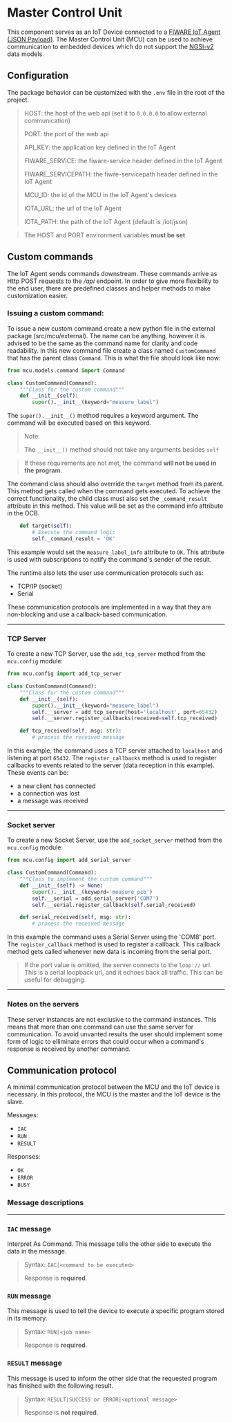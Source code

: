 # Master Control Unit

This component serves as an IoT Device connected to a [FIWARE IoT Agent (JSON Payload)](https://github.com/FIWARE/tutorials.IoT-Agent-JSON/tree/131931b2e0460efbacd598c4c16b39872afa8042).
The Master Control Unit (MCU) can be used to achieve communication to embedded devices which do not support the [NGSI-v2](https://fiware-tutorials.readthedocs.io/en/stable/getting-started/index.html) data models.

## Configuration

The package behavior can be customized with the `.env` file in the root of the project.

> HOST: the host of the web api (set it to `0.0.0.0` to allow external communication)
>
> PORT: the port of the web api
>
> API_KEY: the application key defined in the IoT Agent
>
> FIWARE_SERVICE: the fiware-service header defined in the IoT Agent
>
> FIWARE_SERVICEPATH: the fiwre-servicepath header defined in the IoT Agent
>
> MCU_ID: the id of the MCU in the IoT Agent's devices
>
> IOTA_URL: the url of the IoT Agent
>
> IOTA_PATH: the path of the IoT Agent (default is /iot/json)

> The HOST and PORT environment variables **must be set**

## Custom commands

The IoT Agent sends commands downstream. These commands arrive as Http POST requests to the */api* endpoint.
In order to give more flexibility to the end user, there are predefined classes and helper methods to make customization easier.

### Issuing a custom command:

To issue a new custom command create a new python file in the external package (src/mcu/external).
The name can be anything, however it is advised to be the same as the command name for clarity and code readability.
In this new command file create a class named `CustomCommand` that has the parent class `Command`. This is what the file should look like now:
```python
from mcu.models.command import Command

class CustomCommand(Command):
    """Class for the custom command"""
    def __init__(self):
        super().__init__(keyword="measure_label")
```
The `super().__init__()` method requires a keyword argument. The command will be executed based on this keyword.

> Note:
>
> The `__init__()` method should not take any arguments besides `self`

> If these requirements are not met, the command **will not be used in the program**.

The command class should also override the `target` method from its parent. This method gets called when the command gets executed. To achieve the correct functionality, the child class must also set
the `_command_result` attribute in this method. This value will be set as the command info attribute in the OCB.

```py
    def target(self):
        # Execute the command logic
        self._command_result = 'OK'
```

This example would set the `measure_label_info` attribute to `OK`.
This attribute is used with subscriptions to notify the command's sender of the result.

The runtime also lets the user use communication protocols such as:
- TCP/IP (socket)
- Serial

These communication protocols are implemented in a way that they are non-blocking and use a callback-based communication.

---
### TCP Server

To create a new TCP Server, use the `add_tcp_server` method from the `mcu.config` module:

```py
from mcu.config import add_tcp_server

class CustomCommand(Command):
    """Class for the custom command"""
    def __init__(self):
        super().__init__(keyword="measure_label")
        self.__server = add_tcp_server(host='localhost', port=65432)
        self.__server.register_callbacks(received=self.tcp_received)

    def tcp_received(self, msg: str):
        # process the received message
```

In this example, the command uses a TCP server attached to `localhost` and listening at port `65432`.
The `register_callbacks` method is used to register callbacks to events related to the server (data reception in this example). These events can be:
- a new client has connected
- a connection was lost
- a message was received

---
### Socket server

To create a new Socket Server, use the `add_socket_server` method from the `mcu.config` module:

```py
from mcu.config import add_serial_server

class CustomCommand(Command):
    """Class to implement the custom command"""
    def __init__(self) -> None:
        super().__init__(keyword='measure_pcb')
        self.__serial = add_serial_server('COM7')
        self.__serial.register_callback(self.serial_received)

    def serial_received(self, msg: str):
        # process the received message
```

In this example the command uses a Serial Server using the 'COM8' port.
The `register_callback` method is used to register a callback. This callback method gets called whenever new data is incoming from the serial port.

> If the port value is omitted, the server connects to the `loop://` url. This is a serial loopback url,
and it echoes back all traffic. This can be useful for debugging.

---

### Notes on the servers

These server instances are not exclusive to the command instances. This means that more than one
command can use the same server for communication. To avoid unvanted results the user should implement
some form of logic to elliminate errors that could occur when a command's response is received by
another command.


## Communication protocol

A minimal communication protocol between the MCU and the IoT device is necessary.
In this protocol, the MCU is the master and the IoT device is the slave.

Messages:
- `IAC`
- `RUN`
- `RESULT`

Responses:
- `OK`
- `ERROR`
- `BUSY`

### Message descriptions
---
### `IAC` message
Interpret As Command. This message tells the other side to execute the data in the message.

> Syntax: `IAC|<command to be executed>`
>
> Response is **required**.

### `RUN` message
This message is used to tell the device to execute a specific program stored in its memory.

> Syntax: `RUN|<job name>`
>
> Response is **required**.

### `RESULT` message
This message is used to inform the other side that the requested program has finished with the following result.

> Syntax: `RESULT|SUCCESS or ERROR|<optional message>`
>
> Response is **not required**.
